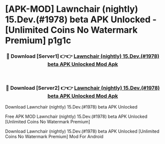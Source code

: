 # [APK-MOD] Lawnchair (nightly) 15.Dev.(#1978) beta APK Unlocked - [Unlimited Coins No Watermark Premium] p1g1c



<div align="center">
<h3>🔴 Download [Server1] 👉👉 <a href="https://momento.my/?title=Lawnchair_(nightly)_15.Dev.(#1978)_beta_APK_Unlocked">Lawnchair (nightly) 15.Dev.(#1978) beta APK Unlocked Mod Apk</a></h3><br>

<h3>🔴 Download [Server2] 👉👉 <a href="https://momento.my/?title=Lawnchair_(nightly)_15.Dev.(#1978)_beta_APK_Unlocked">Lawnchair (nightly) 15.Dev.(#1978) beta APK Unlocked Mod Apk</a></h3>
</div>



Download Lawnchair (nightly) 15.Dev.(#1978) beta APK Unlocked 

Free APK MOD Lawnchair (nightly) 15.Dev.(#1978) beta APK Unlocked [Unlimited Coins No Watermark Premium]

Download Lawnchair (nightly) 15.Dev.(#1978) beta APK Unlocked [Unlimited Coins No Watermark Premium] Mod For Android
